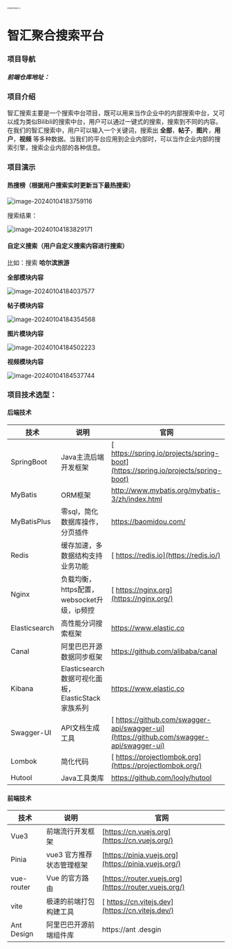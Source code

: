 <img src="D:\chrome\鱼聪明AI绘画 (2).jpg" alt="鱼聪明AI绘画 (2)" style="zoom: 25%;" />

#                                                                                                       智汇聚合搜索平台

### 项目导航

##### 前端仓库地址：

### 项目介绍

智汇搜索主要是一个搜索中台项目，既可以用来当作企业中的内部搜索中台，又可以成为类似Bilibli的搜索中台，用户可以通过一键式的搜索，搜索到不同的内容。在我们的智汇搜索中，用户可以输入一个关键词，搜索出 **全部**，**帖子**，**图片**，**用户**，**视频** 等多种数据。当我们的平台应用到企业内部时，可以当作企业内部的搜索引擎，搜索企业内部的各种信息。

### 项目演示

#### 热搜榜（根据用户搜索实时更新当下最热搜索）

![image-20240104183759116](C:\Users\86185\AppData\Roaming\Typora\typora-user-images\image-20240104183759116.png)

搜索结果：

![image-20240104183829171](C:\Users\86185\AppData\Roaming\Typora\typora-user-images\image-20240104183829171.png)

#### 自定义搜索（用户自定义搜索内容进行搜索）

比如：搜索 **哈尔滨旅游**

**全部模块内容**

![image-20240104184037577](C:\Users\86185\AppData\Roaming\Typora\typora-user-images\image-20240104184037577.png)

**帖子模块内容**

![image-20240104184354568](C:\Users\86185\AppData\Roaming\Typora\typora-user-images\image-20240104184354568.png)

**图片模块内容**

![image-20240104184502223](C:\Users\86185\AppData\Roaming\Typora\typora-user-images\image-20240104184502223.png)

**视频模块内容**

![image-20240104184537744](C:\Users\86185\AppData\Roaming\Typora\typora-user-images\image-20240104184537744.png)

### 项目技术选型：

#### 后端技术

| 技术          | 说明                                              | 官网                                                         |
| ------------- | ------------------------------------------------- | ------------------------------------------------------------ |
| SpringBoot    | Java主流后端开发框架                              | [ https://spring.io/projects/spring-boot](https://spring.io/projects/spring-boot) |
| MyBatis       | ORM框架                                           | http://www.mybatis.org/mybatis-3/zh/index.html               |
| MyBatisPlus   | 零sql，简化数据库操作，分页插件                   | https://baomidou.com/                                        |
| Redis         | 缓存加速，多数据结构支持业务功能                  | [ https://redis.io](https://redis.io/)                       |
| Nginx         | 负载均衡，https配置，websocket升级，ip频控        | [ https://nginx.org](https://nginx.org/)                     |
| Elasticsearch | 高性能分词搜索框架                                | https://www.elastic.co                                       |
| Canal         | 阿里巴巴开源数据同步框架                          | https://github.com/alibaba/canal                             |
| Kibana        | Elasticsearch数据可视化面板，ElasticStack家族系列 | https://www.elastic.co                                       |
| Swagger-UI    | API文档生成工具                                   | [ https://github.com/swagger-api/swagger-ui](https://github.com/swagger-api/swagger-ui) |
| Lombok        | 简化代码                                          | [ https://projectlombok.org](https://projectlombok.org/)     |
| Hutool        | Java工具类库                                      | https://github.com/looly/hutool                              |

#### 前端技术

| 技术       | 说明                      | 官网                                                  |
| ---------- | ------------------------- | ----------------------------------------------------- |
| Vue3       | 前端流行开发框架          | [https://cn.vuejs.org](https://cn.vuejs.org/)         |
| Pinia      | vue3 官方推荐状态管理框架 | [https://pinia.vuejs.org](https://pinia.vuejs.org/)   |
| vue-router | Vue 的官方路由            | [https://router.vuejs.org](https://router.vuejs.org/) |
| vite       | 极速的前端打包构建工具    | [ https://cn.vitejs.dev](https://cn.vitejs.dev/)      |
| Ant Design | 阿里巴巴开源前端组件库    | https://ant .desgin                                   |